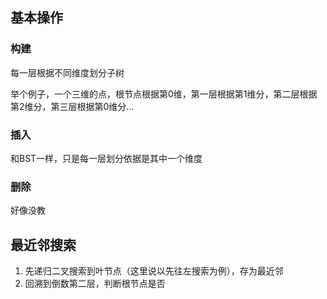 ## 基本操作

### 构建

每一层根据不同维度划分子树

举个例子，一个三维的点，根节点根据第0维，第一层根据第1维分，第二层根据第2维分，第三层根据第0维分...

### 插入

和BST一样，只是每一层划分依据是其中一个维度

### 删除

好像没教

## 最近邻搜索

1. 先递归二叉搜索到叶节点（这里说以先往左搜索为例），存为最近邻
2. 回溯到倒数第二层，判断根节点是否
